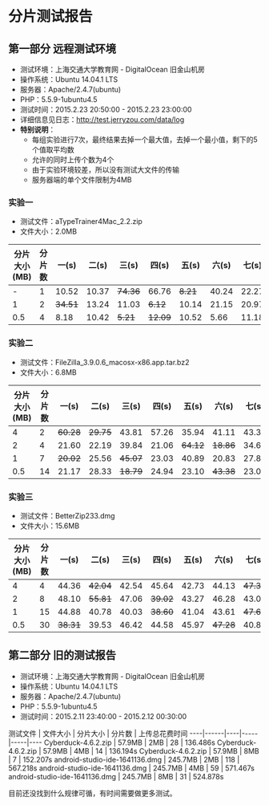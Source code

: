 # 分片测试报告

## 第一部分 远程测试环境

- 测试环境：上海交通大学教育网 - DigitalOcean 旧金山机房
- 操作系统：Ubuntu 14.04.1 LTS
- 服务器：Apache/2.4.7(ubuntu)
- PHP：5.5.9-1ubuntu4.5
- 测试时间：2015.2.23 20:50:00 - 2015.2.23 23:00:00
- 详细信息见日志：http://test.jerryzou.com/data/log
- **特别说明**：
  - 每组实验进行7次，最终结果去掉一个最大值，去掉一个最小值，剩下的5个值取平均数
  - 允许的同时上传个数为4个
  - 由于实验环境较差，所以没有测试大文件的传输
  - 服务器端的单个文件限制为4MB

### 实验一
- 测试文件：aTypeTrainer4Mac_2.2.zip
- 文件大小：2.0MB

分片大小(MB) | 分片数 | 一(s) | 二(s) | 三(s) | 四(s) | 五(s) | 六(s) | 七(s) | 平均 | 标准差
----|-----|-----|-----|-----|-----|-----|-----|-----|-----|-----
- | 1 | 10.52 | 10.37 | ~~74.36~~ | 66.76 | ~~8.21~~ | 40.24 | 22.27 | 30.03 | 18.77
1 | 2 | ~~34.51~~ | 13.24 | 11.03 | ~~6.12~~ | 10.14 | 21.15 | 20.97 | 15.31 | 4.6
0.5 | 4 | 8.18 | 10.42 | ~~5.21~~ | ~~12.09~~ | 10.52 | 5.66 | 11.18 | 9.19 | 1.82

### 实验二
- 测试文件：FileZilla_3.9.0.6_macosx-x86.app.tar.bz2
- 文件大小：6.8MB

分片大小(MB) | 分片数 | 一(s) | 二(s) | 三(s) | 四(s) | 五(s) | 六(s) | 七(s) | 平均 | 标准差
----|-----|-----|-----|-----|-----|-----|-----|-----|-----|-----
4 | 2 | ~~60.28~~ | ~~29.75~~ | 43.81 | 57.26 | 35.94 | 41.11 | 43.32 | 46.47 | 5.19
2 | 4 | 21.60 | 22.19 | 39.84 | 21.06 | ~~64.12~~ | ~~18.86~~ | 34.66 | 27.87 | 7.50
1 | 7 | ~~20.02~~ | 25.56 | ~~45.07~~ | 23.03 | 40.89 | 20.83 | 27.85 | 27.63 | 5.39
0.5 | 14 | 21.17 | 28.33 | ~~18.79~~ | 24.94 | 23.10 | ~~43.38~~ | 23.04 | 24.12 | 2.02

### 实验三
- 测试文件：BetterZip233.dmg
- 文件大小：15.6MB

分片大小(MB) | 分片数 | 一(s) | 二(s) | 三(s) | 四(s) | 五(s) | 六(s) | 七(s) | 平均 | 标准差
----|-----|-----|-----|-----|-----|-----|-----|-----|-----|-----
4 | 4 | 44.36 | ~~42.04~~ | 42.54 | 45.64 | 42.73 | 44.13 | ~~47.30~~ | 43.88 | 1.00
2 | 8 | 48.10 | ~~55.81~~ | 47.06 | ~~39.02~~ | 43.27 | 46.28 | 43.09 | 45.56 | 1.90
1 | 15 | 44.88 | 40.78 | 40.03 | ~~38.60~~ | 41.04 | 43.61 | ~~47.69~~ | 42.07 | 1.74
0.5 | 30 | ~~38.31~~ | 39.53 | 46.42 | 44.58 | 45.97 | ~~47.28~~ | 40.81 | 43.46 | 2.63

## 第二部分 旧的测试报告
- 测试环境：上海交通大学教育网 - DigitalOcean 旧金山机房
- 操作系统：Ubuntu 14.04.1 LTS
- 服务器：Apache/2.4.7(ubuntu)
- PHP：5.5.9-1ubuntu4.5
- 测试时间：2015.2.11 23:40:00 - 2015.2.12 00:30:00

测试文件 | 文件大小 | 分片大小 | 分片数 | 上传总花费时间
----|------|----|-----|-----|----
Cyberduck-4.6.2.zip | 57.9MB  | 2MB | 28 | 136.486s
Cyberduck-4.6.2.zip | 57.9MB  | 4MB | 14 | 136.194s
Cyberduck-4.6.2.zip | 57.9MB  | 8MB | 7 | 152.207s
android-studio-ide-1641136.dmg | 245.7MB | 2MB | 118 | 567.218s
android-studio-ide-1641136.dmg | 245.7MB | 4MB | 59 | 571.467s
android-studio-ide-1641136.dmg | 245.7MB | 8MB | 31 | 524.878s

目前还没找到什么规律可循，有时间需要做更多测试。
